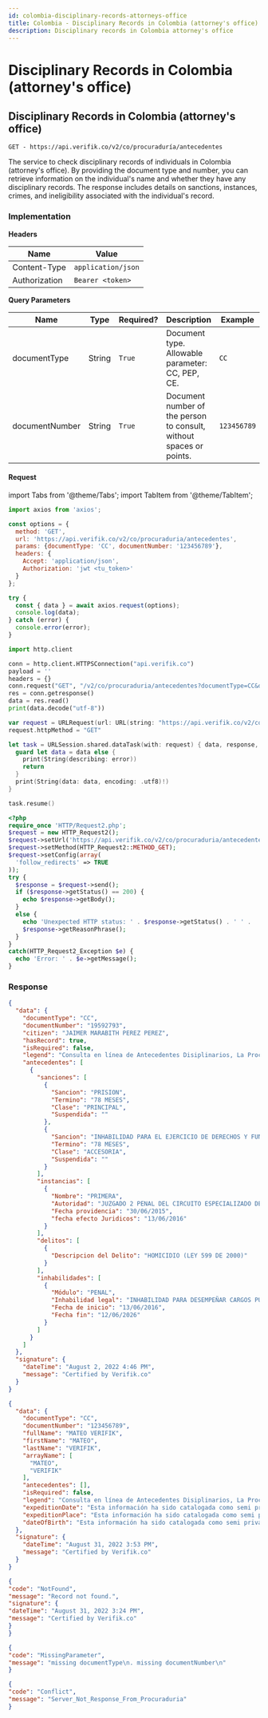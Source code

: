 ```yaml
---
id: colombia-disciplinary-records-attorneys-office
title: Colombia - Disciplinary Records in Colombia (attorney's office)
description: Disciplinary records in Colombia attorney's office
---
```


# Disciplinary Records in Colombia (attorney's office)

## Disciplinary Records in Colombia (attorney's office)

`GET - https://api.verifik.co/v2/co/procuraduría/antecedentes`

The service to check disciplinary records of individuals in Colombia (attorney's office). By providing the document type and number, you can retrieve information on the individual's name and whether they have any disciplinary records. The response includes details on sanctions, instances, crimes, and ineligibility associated with the individual's record.

### Implementation

**Headers**

| Name          | Value              |
| ------------- | ------------------ |
| Content-Type  | `application/json` |
| Authorization | `Bearer <token>`   |

**Query Parameters**

<table><thead><tr><th width="183">Name</th><th width="84">Type</th><th width="108">Required?</th><th width="245">Description</th><th>Example</th></tr></thead><tbody><tr><td>documentType</td><td>String</td><td><code>True</code></td><td>Document type. Allowable parameter: CC, PEP, CE.</td><td><code>CC</code></td></tr><tr><td>documentNumber</td><td>String</td><td><code>True</code></td><td>Document number of the person to consult, without spaces or points.</td><td><code>123456789</code></td></tr></tbody></table>

#### Request

import Tabs from '@theme/Tabs';
import TabItem from '@theme/TabItem';

<Tabs>
<TabItem value="javascript" label="JavaScript">

```javascript
import axios from 'axios';

const options = {
  method: 'GET',
  url: 'https://api.verifik.co/v2/co/procuraduria/antecedentes',
  params: {documentType: 'CC', documentNumber: '123456789'},
  headers: {
    Accept: 'application/json',
    Authorization: 'jwt <tu_token>'
  }
};

try {
  const { data } = await axios.request(options);
  console.log(data);
} catch (error) {
  console.error(error);
}
```

</TabItem>
<TabItem value="python" label="Python">

```python
import http.client

conn = http.client.HTTPSConnection("api.verifik.co")
payload = ''
headers = {}
conn.request("GET", "/v2/co/procuraduria/antecedentes?documentType=CC&documentNumber=", payload, headers)
res = conn.getresponse()
data = res.read()
print(data.decode("utf-8"))
```

</TabItem>
<TabItem value="swift" label="Swift">

```swift
var request = URLRequest(url: URL(string: "https://api.verifik.co/v2/co/procuraduria/antecedentes?documentType=CC&documentNumber=")!,timeoutInterval: Double.infinity)
request.httpMethod = "GET"

let task = URLSession.shared.dataTask(with: request) { data, response, error in 
  guard let data = data else {
    print(String(describing: error))
    return
  }
  print(String(data: data, encoding: .utf8)!)
}

task.resume()

```

</TabItem>
<TabItem value="php" label="PHP">

```php
<?php
require_once 'HTTP/Request2.php';
$request = new HTTP_Request2();
$request->setUrl('https://api.verifik.co/v2/co/procuraduria/antecedentes?documentType=CC&documentNumber=');
$request->setMethod(HTTP_Request2::METHOD_GET);
$request->setConfig(array(
  'follow_redirects' => TRUE
));
try {
  $response = $request->send();
  if ($response->getStatus() == 200) {
    echo $response->getBody();
  }
  else {
    echo 'Unexpected HTTP status: ' . $response->getStatus() . ' ' .
    $response->getReasonPhrase();
  }
}
catch(HTTP_Request2_Exception $e) {
  echo 'Error: ' . $e->getMessage();
}
```

</TabItem>
</Tabs>

### **Response**

<Tabs>
<TabItem value="200-with-records" label="200 (With Records)">

```json
{
  "data": {
    "documentType": "CC",
    "documentNumber": "19592793",
    "citizen": "JAIMER MARABITH PEREZ PEREZ",
    "hasRecord": true,
    "isRequired": false,
    "legend": "Consulta en línea de Antecedentes Disiplinarios, La Procuraduria General de la Nacion certifica Que siendo las 9:46:41 PM horas del 2/8/2022 el Señor(a) JAIMER MARABITH PEREZ PEREZ identificado(a) con Cédula de ciudadanía Número 19592793 El ciudadano si presenta antecedentes.",
    "antecedentes": [
      {
        "sanciones": [
          {
            "Sancion": "PRISION",
            "Termino": "78 MESES",
            "Clase": "PRINCIPAL",
            "Suspendida": ""
          },
          {
            "Sancion": "INHABILIDAD PARA EL EJERCICIO DE DERECHOS Y FUNCIONES PUBLICAS",
            "Termino": "78 MESES",
            "Clase": "ACCESORIA",
            "Suspendida": ""
          }
        ],
        "instancias": [
          {
            "Nombre": "PRIMERA",
            "Autoridad": "JUZGADO 2 PENAL DEL CIRCUITO ESPECIALIZADO DE DESCONGESTION - SANTA MARTA (MAGDALENA)",
            "Fecha providencia": "30/06/2015",
            "fecha efecto Juridicos": "13/06/2016"
          }
        ],
        "delitos": [
          {
            "Descripcion del Delito": "HOMICIDIO (LEY 599 DE 2000)"
          }
        ],
        "inhabilidades": [
          {
            "Módulo": "PENAL",
            "Inhabilidad legal": "INHABILIDAD PARA DESEMPEÑAR CARGOS PÚBLICO LEY 734 ART 38 NUM 1",
            "Fecha de inicio": "13/06/2016",
            "Fecha fin": "12/06/2026"
          }
        ]
      }
    ]
  },
  "signature": {
    "dateTime": "August 2, 2022 4:46 PM",
    "message": "Certified by Verifik.co"
  }
}
```

</TabItem>
<TabItem value="200-no-records" label="200 (No Records)">

```json
{
  "data": {
    "documentType": "CC",
    "documentNumber": "123456789",
    "fullName": "MATEO VERIFIK",
    "firstName": "MATEO",
    "lastName": "VERIFIK",
    "arrayName": [
      "MATEO",
      "VERIFIK"
    ],
    "antecedentes": [],
    "isRequired": false,
    "legend": "Consulta en línea de Antecedentes Disiplinarios, La Procuraduria General de la Nacion certifica Que siendo las 15 horas del 31/08/2022 el Señor(a) NICOLAS HERNANDEZ TOVAR identificado(a) con Cédula de ciudadanía Número 1023942104 El ciudadano no presenta antecedentes.",
    "expeditionDate": "Esta información ha sido catalogada como semi privada y no está disponible para su entrega de forma temporal. - RNEC 2686",
    "expeditionPlace": "Esta información ha sido catalogada como semi privada y no está disponible para su entrega de forma temporal. - RNEC 2686",
    "dateOfBirth": "Esta información ha sido catalogada como semi privada y no está disponible para su entrega de forma temporal. - RNEC 2686"
  },
  "signature": {
    "dateTime": "August 31, 2022 3:53 PM",
    "message": "Certified by Verifik.co"
  }
}
```

</TabItem>
<TabItem value="404" label="404">

```json
{
"code": "NotFound",
"message": "Record not found.",
"signature": {
"dateTime": "August 31, 2022 3:24 PM",
"message": "Certified by Verifik.co"
}
}
```

</TabItem>
<TabItem value="409-1" label="409 (Missing Parameters)">

```json
{
"code": "MissingParameter",
"message": "missing documentType\n. missing documentNumber\n"
}
```

</TabItem>
<TabItem value="409-2" label="409 (Server Error)">

```json
{
"code": "Conflict",
"message": "Server_Not_Response_From_Procuraduria"
}
```

</TabItem>
</Tabs>
